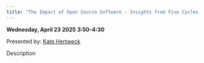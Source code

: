 ```yaml
---
title: "The Impact of Open Source Software - Insights from Five Cycles of Essential Open Source Software for Science"
---
```


**Wednesday, April 23 2025**
**3:50-4:30**

Presented by: [Kate Hertweck](../speakers/kate-hertweck.md)

Description
